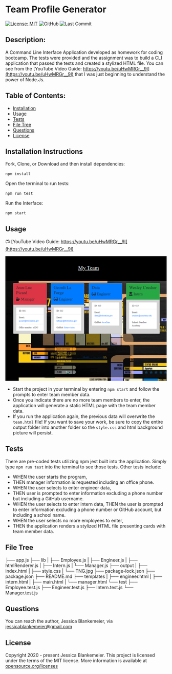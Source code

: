 # Team Profile Generator
[![License: MIT](https://img.shields.io/badge/License-MIT-yellow.svg)](https://opensource.org/licenses/MIT)
![GitHub](https://img.shields.io/github/followers/jessicablank?label=follow&style=social)
![Last Commit](https://img.shields.io/github/last-commit/jessicablank/team-profile-generator)

## Description:  
 A Command Line Interface Application developed as homework for coding bootcamp. 
 The tests were provided and the assignment was to build a CLI application that passed the tests and created a stylized HTML file. You can see from the [YouTube Video Guide: https://youtu.be/uHwMRGr__9I](https://youtu.be/uHwMRGr__9I) that I was just beginning to understand the power of Node.Js. 

    
## Table of Contents:
* [Installation](#installation-instructions)
* [Usage](#usage)
* [Tests](#tests)
* [File Tree](#file-tree)
* [Questions](#questions)
* [License](#license-info)

## Installation Instructions
Fork, Clone, or Download and then install dependencies:
```
npm install
```
Open the terminal to run tests: 
```
npm run test
```
Run the Interface:
```
npm start
```

## Usage
:tv: [YouTube Video Guide: https://youtu.be/uHwMRGr__9I](https://youtu.be/uHwMRGr__9I)

![Generated_HTML](https://github.com/jessicablank/team-profile-generator/blob/master/homepagescreenshot.PNG)

* Start the project in your terminal by entering `npm start` and follow the prompts to enter team member data.
* Once you indicate there are no more team members to enter, the application will generate a static HTML page with the team member data. 
* If you run the application again, the previous data will overwrite the `team.html` file! If you want to save your work, be sure to copy the entire output folder into another folder so the `style.css` and html background picture will persist. 
 
## Tests
There are pre-coded tests utilizing npm jest built into the application. Simply type `npm run test` into the terminal to see those tests.
Other tests include: 
* WHEN the user starts the program, 
* THEN manager information is requested including an office phone. 
* WHEN the user selects to enter engineer data, 
* THEN user is prompted to enter information excluding a phone number but including a GitHub username. 
* WHEN the user selects to enter intern data, THEN the user is prompted to enter information excluding a phone number or GitHub account, but including a school name.
* WHEN the user selects no more employees to enter,
* THEN the application renders a stylized HTML file presenting cards with team member data.  

## File Tree
├── app.js
├── lib
|  ├── Employee.js
|  ├── Engineer.js
|  ├── htmlRenderer.js
|  ├── Intern.js
|  └── Manager.js
├── output
|  ├── index.html
|  ├── style.css
|  └── TNG.jpg
├── package-lock.json
├── package.json
├── README.md
├── templates
|  ├── engineer.html
|  ├── intern.html
|  ├── main.html
|  └── manager.html
└── test
   ├── Employee.test.js
   ├── Engineer.test.js
   ├── Intern.test.js
   └── Manager.test.js

## Questions
You can reach the author, Jessica Blankemeier, via [jessicablankemeier@gmail.com](mailto:jessicablankemeier@gmail.com)


## License
Copyright 2020 - present Jessica Blankemeier.
This project is licensed under the terms of the MIT license. 
More information is available at [opensource.org/licenses](https://opensource.org/licenses/MIT)

